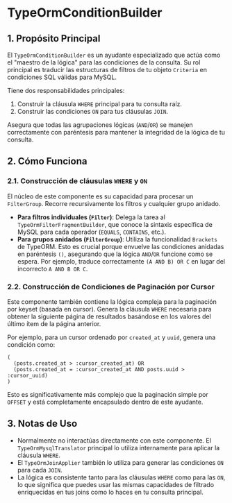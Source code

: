# TypeOrmConditionBuilder

## 1. Propósito Principal

El `TypeOrmConditionBuilder` es un ayudante especializado que actúa como el "maestro de la lógica" para las condiciones de la consulta. Su rol principal es traducir las estructuras de filtros de tu objeto `Criteria` en condiciones SQL válidas para MySQL.

Tiene dos responsabilidades principales:
1.  Construir la cláusula `WHERE` principal para tu consulta raíz.
2.  Construir las condiciones `ON` para tus cláusulas `JOIN`.

Asegura que todas las agrupaciones lógicas (`AND`/`OR`) se manejen correctamente con paréntesis para mantener la integridad de la lógica de tu consulta.

## 2. Cómo Funciona

### 2.1. Construcción de cláusulas `WHERE` y `ON`

El núcleo de este componente es su capacidad para procesar un `FilterGroup`. Recorre recursivamente los filtros y cualquier grupo anidado.

-   **Para filtros individuales (`Filter`)**: Delega la tarea al `TypeOrmFilterFragmentBuilder`, que conoce la sintaxis específica de MySQL para cada operador (`EQUALS`, `CONTAINS`, etc.).
-   **Para grupos anidados (`FilterGroup`)**: Utiliza la funcionalidad `Brackets` de TypeORM. Esto es crucial porque envuelve las condiciones anidadas en paréntesis `()`, asegurando que la lógica `AND`/`OR` funcione como se espera. Por ejemplo, traduce correctamente `(A AND B) OR C` en lugar del incorrecto `A AND B OR C`.

### 2.2. Construcción de Condiciones de Paginación por Cursor

Este componente también contiene la lógica compleja para la paginación por keyset (basada en cursor). Genera la cláusula `WHERE` necesaria para obtener la siguiente página de resultados basándose en los valores del último ítem de la página anterior.

Por ejemplo, para un cursor ordenado por `created_at` y `uuid`, genera una condición como:

```mysql
(
  (posts.created_at > :cursor_created_at) OR
  (posts.created_at = :cursor_created_at AND posts.uuid > :cursor_uuid)
)
```

Esto es significativamente más complejo que la paginación simple por `OFFSET` y está completamente encapsulado dentro de este ayudante.

## 3. Notas de Uso

-   Normalmente no interactúas directamente con este componente. El `TypeOrmMysqlTranslator` principal lo utiliza internamente para aplicar la cláusula `WHERE`.
-   El `TypeOrmJoinApplier` también lo utiliza para generar las condiciones `ON` para cada `JOIN`.
-   La lógica es consistente tanto para las cláusulas `WHERE` como para las `ON`, lo que significa que puedes usar las mismas capacidades de filtrado enriquecidas en tus joins como lo haces en tu consulta principal.